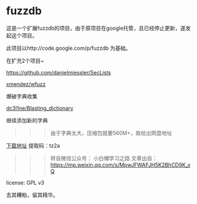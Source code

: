 fuzzdb
========================
这是一个扩展fuzzdb的项目，由于原项目在google托管，且已经停止更新，遂发起这个项目。

此项目以http://code.google.com/p/fuzzdb 为基础。

在扩充2个项目~

https://github.com/danielmiessler/SecLists

[xmendez/wfuzz](https://github.com/xmendez/wfuzz/tree/master/wordlist)

爆破字典收集

[dc3l1ne/Blasting_dictionary](https://github.com/dc3l1ne/Blasting_dictionary)

继续添加新的字典
>>>由于字典太大，压缩包就要560M+，故给出网盘地址

[下载地址](https://pan.baidu.com/s/1PXkEo-Mk6AiFIBUUXhvhVg) 
提取码：tz2a 

>>>转自微信公众号： 小白帽学习之路
>>>文章出自：https://mp.weixin.qq.com/s/MpwJFWAFJH5K2BhCD9K_vQ

license: GPL v3

去其糟粕，留其精华。

